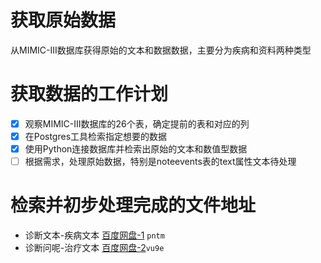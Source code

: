 # 获取原始数据
从MIMIC-III数据库获得原始的文本和数据数据，主要分为疾病和资料两种类型

# 获取数据的工作计划
- [x] 观察MIMIC-III数据库的26个表，确定提前的表和对应的列
- [x] 在Postgres工具检索指定想要的数据
- [x] 使用Python连接数据库并检索出原始的文本和数值型数据
- [ ] 根据需求，处理原始数据，特别是noteevents表的text属性文本待处理

# 检索并初步处理完成的文件地址
- 诊断文本-疾病文本 [百度网盘-1](https://pan.baidu.com/s/1lx1Z5bIXcKhPzTRmYyMw2w) `pntm`
- 诊断问呢-治疗文本 [百度网盘-2](https://pan.baidu.com/s/1mCnwEj0I3rNYe1pstJDHlA)`vu9e`
